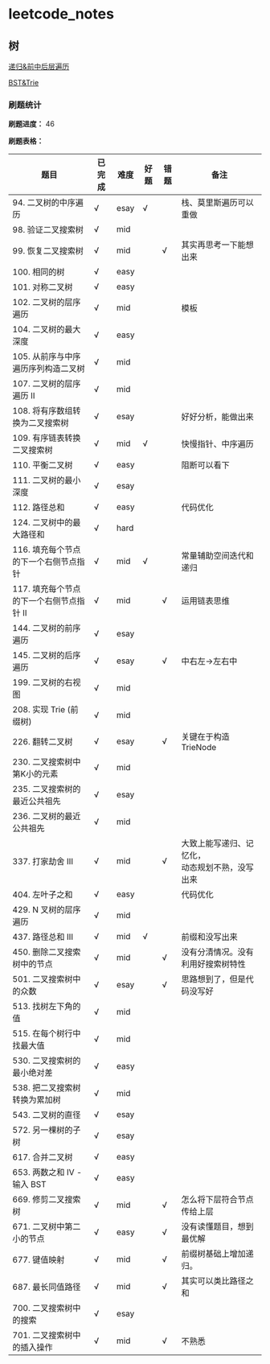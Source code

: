 # leetcode_notes

## 树

[递归&前中后层遍历](https://github.com/junchao-ustc/leetcode_notes/blob/main/tree/%E9%80%92%E5%BD%92%26%E5%89%8D%E4%B8%AD%E5%90%8E%E5%B1%82%E9%81%8D%E5%8E%86.md)

[BST&Trie](https://github.com/junchao-ustc/leetcode_notes/blob/main/tree/BST%26Trie.md)

### 刷题统计

**刷题进度：**  46

**刷题表格：**

| 题目                                     | 已完成 | 难度 | 好题 | 错题 | 备注                                                 |
| ---------------------------------------- | ------ | ---- | ---- | ---- | ---------------------------------------------------- |
| 94. 二叉树的中序遍历                     | √      | esay | √    |      | 栈、莫里斯遍历可以重做                               |
| 98. 验证二叉搜索树                       | √      | mid  |      |      |                                                      |
| 99. 恢复二叉搜索树                       | √      | mid  |      | √    | 其实再思考一下能想出来                               |
| 100. 相同的树                            | √      | easy |      |      |                                                      |
| 101. 对称二叉树                          | √      | easy |      |      |                                                      |
| 102. 二叉树的层序遍历                    | √      | mid  |      |      | 模板                                                 |
| 104. 二叉树的最大深度                    | √      | easy |      |      |                                                      |
| 105. 从前序与中序遍历序列构造二叉树      | √      | mid  |      |      |                                                      |
| 107. 二叉树的层序遍历 II                 | √      | mid  |      |      |                                                      |
| 108. 将有序数组转换为二叉搜索树          | √      | esay |      |      | 好好分析，能做出来                                   |
| 109. 有序链表转换二叉搜索树              | √      | mid  | √    |      | 快慢指针、中序遍历                                   |
| 110. 平衡二叉树                          | √      | easy |      |      | 阻断可以看下                                         |
| 111. 二叉树的最小深度                    | √      | esay |      |      |                                                      |
| 112. 路径总和                            | √      | easy |      |      | 代码优化                                             |
| 124. 二叉树中的最大路径和                | √      | hard |      |      |                                                      |
| 116. 填充每个节点的下一个右侧节点指针    | √      | mid  | √    |      | 常量辅助空间迭代和递归                               |
| 117. 填充每个节点的下一个右侧节点指针 II | √      | mid  |      | √    | 运用链表思维                                         |
| 144. 二叉树的前序遍历                    | √      | esay |      |      |                                                      |
| 145. 二叉树的后序遍历                    | √      | esay |      | √    | 中右左->左右中                                       |
| 199. 二叉树的右视图                      | √      | mid  |      |      |                                                      |
| 208. 实现 Trie (前缀树)                  | √      | mid  |      |      |                                                      |
| 226. 翻转二叉树                          | √      | esay |      | √    | 关键在于构造TrieNode                                 |
| 230. 二叉搜索树中第K小的元素             | √      | mid  |      |      |                                                      |
| 235. 二叉搜索树的最近公共祖先            | √      | esay |      |      |                                                      |
| 236. 二叉树的最近公共祖先                | √      | mid  |      |      |                                                      |
| 337. 打家劫舍 III                        | √      | mid  |      | √    | 大致上能写递归、记忆化，<br />动态规划不熟，没写出来 |
| 404. 左叶子之和                          | √      | easy |      |      | 代码优化                                             |
| 429. N 叉树的层序遍历                    | √      | mid  |      |      |                                                      |
| 437. 路径总和 III                        | √      | mid  | √    |      | 前缀和没写出来                                       |
| 450. 删除二叉搜索树中的节点              | √      | mid  |      | √    | 没有分清情况。没有利用好搜索树特性                   |
| 501. 二叉搜索树中的众数                  | √      | esay |      | √    | 思路想到了，但是代码没写好                           |
| 513. 找树左下角的值                      | √      | mid  |      |      |                                                      |
| 515. 在每个树行中找最大值                | √      | mid  |      |      |                                                      |
| 530. 二叉搜索树的最小绝对差              | √      | easy |      |      |                                                      |
| 538. 把二叉搜索树转换为累加树            | √      | mid  |      |      |                                                      |
| 543. 二叉树的直径                        | √      | esay |      |      |                                                      |
| 572. 另一棵树的子树                      | √      | esay |      |      |                                                      |
| 617. 合并二叉树                          | √      | easy |      |      |                                                      |
| 653. 两数之和 IV - 输入 BST              | √      | easy |      |      |                                                      |
| 669. 修剪二叉搜索树                      | √      | mid  |      | √    | 怎么将下层符合节点传给上层                           |
| 671. 二叉树中第二小的节点                | √      | easy |      | √    | 没有读懂题目，想到最优解                             |
| 677. 键值映射                            | √      | mid  |      | √    | 前缀树基础上增加递归。                               |
| 687. 最长同值路径                        | √      | mid  |      | √    | 其实可以类比路径之和                                 |
| 700. 二叉搜索树中的搜索                  | √      | esay |      |      |                                                      |
| 701. 二叉搜索树中的插入操作              | √      | mid  |      | √    | 不熟悉                                               |

